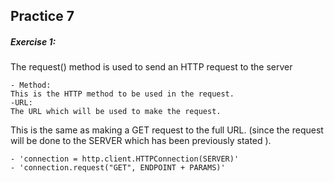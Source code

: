 ## Practice 7
##### Exercise 1: 
The request() method is used to send an HTTP request to the server

    - Method: 
    This is the HTTP method to be used in the request.
    -URL: 
    The URL which will be used to make the request.

This is the same as making a GET request to the full URL. (since the request will 
be done to the SERVER which has been previously stated ). 

    - 'connection = http.client.HTTPConnection(SERVER)'
    - 'connection.request("GET", ENDPOINT + PARAMS)'
